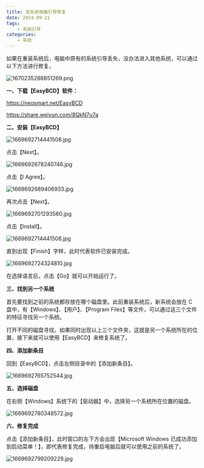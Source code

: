 ```yaml
---
title: 双系统电脑引导修复
date: 2024-09-21
tags:
    - 系统引导
categories:
    - 系统
---
```


如果在重装系统后，电脑中原有的系统引导丢失，没办法进入其他系统，可以通过以下方法进行修复。

![1670235288851269.png](https://s2.loli.net/2024/09/21/AkEL2fQ9GUcdhqB.png)

**一、下载【EasyBCD】软件：**

https://neosmart.net/EasyBCD

https://share.weiyun.com/8QkN7u7a

**二、安装【EasyBCD】**

![1669692714441508.jpg](https://s2.loli.net/2024/09/21/nUQLYZuo8ewkvNA.jpg)

点击【Next】。

![1669692678240746.jpg](https://s2.loli.net/2024/09/21/DwSx9bh2N7gJUM3.jpg)

点击【I Agree】。

![1669692689406933.jpg](https://s2.loli.net/2024/09/21/XvOEuKg7YJLzZwF.jpg)

再次点击【Next】。

![1669692701293560.jpg](https://s2.loli.net/2024/09/21/s1rbIcJtDqBYhAv.jpg)

点击【Install】。

![1669692714441508.jpg](https://s2.loli.net/2024/09/21/nUQLYZuo8ewkvNA.jpg)

直到出现【Finish】字样，此时代表软件已安装完成。

![1669692724324810.jpg](https://s2.loli.net/2024/09/21/32YhFyEJjuRdzKT.jpg)

在选择语言后，点击【Go】就可以开始运行了。

**三、找到另一个系统**

首先要找到之前的系统都存放在哪个磁盘里。此前重装系统后，新系统会放在 C 盘中，有【Windows】、【用户】、【Program Files】等文件，可以通过这三个文件的特征寻找另一个系统。

打开不同的磁盘寻找，如果同时出现以上三个文件夹，这就是另一个系统所在的位置，接下来就可以使用【EasyBCD】来修复系统了。

**四、添加新条目**

回到【EasyBCD】，点击左侧目录中的【添加新条目】。

![1669692765752544.jpg](https://s2.loli.net/2024/09/21/TCat5Ng9YLOMw2o.jpg)

**五、选择磁盘**

在右侧【Windows】系统下的【驱动器】中，选择另一个系统所在位置的磁盘。

![1669692780348572.jpg](https://s2.loli.net/2024/09/21/fKOVTzMCQ4lL7eB.jpg)

**六、修复完成**

点击【添加新条目】，此时窗口的左下方会出现【Microsoft Windows 已成功添加到启动菜单！】，即代表修复完成，待重启电脑后就可以使用之前的系统了。

![1669692799209229.jpg](https://s2.loli.net/2024/09/21/gwd851U6ieAHCrn.jpg)
